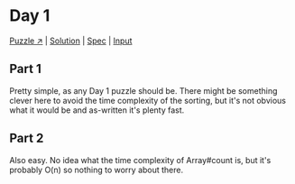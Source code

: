 # Day 1

[Puzzle ↗️](https://adventofcode.com/2024/day/1) |
[Solution](../lib/day01.rb) |
[Spec](../spec/day01_spec.rb) |
[Input](../input/day01.txt)

## Part 1

Pretty simple, as any Day 1 puzzle should be. There might be something clever here to avoid the time complexity of the
sorting, but it's not obvious what it would be and as-written it's plenty fast.

## Part 2

Also easy. No idea what the time complexity of Array#count is, but it's probably O(n) so nothing to worry about there.
